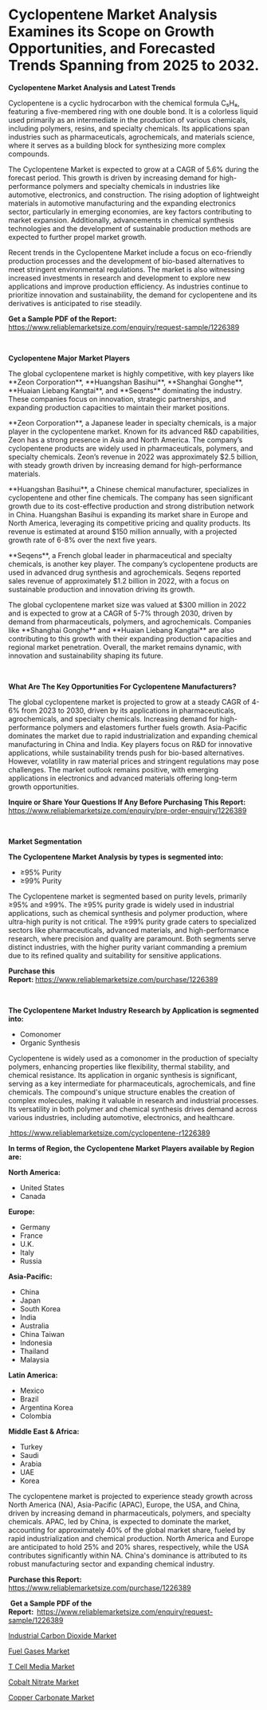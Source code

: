 <p><h1>Cyclopentene Market Analysis Examines its Scope on Growth Opportunities, and Forecasted Trends Spanning from 2025 to 2032.</h1></p><p><strong>Cyclopentene Market Analysis and Latest Trends</strong></p>
<p><p>Cyclopentene is a cyclic hydrocarbon with the chemical formula C₅H₈, featuring a five-membered ring with one double bond. It is a colorless liquid used primarily as an intermediate in the production of various chemicals, including polymers, resins, and specialty chemicals. Its applications span industries such as pharmaceuticals, agrochemicals, and materials science, where it serves as a building block for synthesizing more complex compounds.</p><p>The Cyclopentene Market is expected to grow at a CAGR of 5.6% during the forecast period. This growth is driven by increasing demand for high-performance polymers and specialty chemicals in industries like automotive, electronics, and construction. The rising adoption of lightweight materials in automotive manufacturing and the expanding electronics sector, particularly in emerging economies, are key factors contributing to market expansion. Additionally, advancements in chemical synthesis technologies and the development of sustainable production methods are expected to further propel market growth.</p><p>Recent trends in the Cyclopentene Market include a focus on eco-friendly production processes and the development of bio-based alternatives to meet stringent environmental regulations. The market is also witnessing increased investments in research and development to explore new applications and improve production efficiency. As industries continue to prioritize innovation and sustainability, the demand for cyclopentene and its derivatives is anticipated to rise steadily.</p></p>
<p><strong>Get a Sample PDF of the Report:&nbsp;</strong> <a href="https://www.reliablemarketsize.com/enquiry/request-sample/1226389?utm_campaign=1884&utm_medium=2&utm_source=Github&utm_content=ia&utm_term=26012025&utm_id=cyclopentene">https://www.reliablemarketsize.com/enquiry/request-sample/1226389</a></p>
<p>&nbsp;</p>
<p><strong>Cyclopentene Major Market Players</strong></p>
<p><p>The global cyclopentene market is highly competitive, with key players like **Zeon Corporation**, **Huangshan Basihui**, **Shanghai Gonghe**, **Huaian Liebang Kangtai**, and **Seqens** dominating the industry. These companies focus on innovation, strategic partnerships, and expanding production capacities to maintain their market positions.</p><p>**Zeon Corporation**, a Japanese leader in specialty chemicals, is a major player in the cyclopentene market. Known for its advanced R&D capabilities, Zeon has a strong presence in Asia and North America. The company’s cyclopentene products are widely used in pharmaceuticals, polymers, and specialty chemicals. Zeon’s revenue in 2022 was approximately $2.5 billion, with steady growth driven by increasing demand for high-performance materials.</p><p>**Huangshan Basihui**, a Chinese chemical manufacturer, specializes in cyclopentene and other fine chemicals. The company has seen significant growth due to its cost-effective production and strong distribution network in China. Huangshan Basihui is expanding its market share in Europe and North America, leveraging its competitive pricing and quality products. Its revenue is estimated at around $150 million annually, with a projected growth rate of 6-8% over the next five years.</p><p>**Seqens**, a French global leader in pharmaceutical and specialty chemicals, is another key player. The company’s cyclopentene products are used in advanced drug synthesis and agrochemicals. Seqens reported sales revenue of approximately $1.2 billion in 2022, with a focus on sustainable production and innovation driving its growth.</p><p>The global cyclopentene market size was valued at $300 million in 2022 and is expected to grow at a CAGR of 5-7% through 2030, driven by demand from pharmaceuticals, polymers, and agrochemicals. Companies like **Shanghai Gonghe** and **Huaian Liebang Kangtai** are also contributing to this growth with their expanding production capacities and regional market penetration. Overall, the market remains dynamic, with innovation and sustainability shaping its future.</p></p>
<p>&nbsp;</p>
<p><strong>What Are The Key Opportunities For Cyclopentene Manufacturers?</strong></p>
<p><p>The global cyclopentene market is projected to grow at a steady CAGR of 4-6% from 2023 to 2030, driven by its applications in pharmaceuticals, agrochemicals, and specialty chemicals. Increasing demand for high-performance polymers and elastomers further fuels growth. Asia-Pacific dominates the market due to rapid industrialization and expanding chemical manufacturing in China and India. Key players focus on R&D for innovative applications, while sustainability trends push for bio-based alternatives. However, volatility in raw material prices and stringent regulations may pose challenges. The market outlook remains positive, with emerging applications in electronics and advanced materials offering long-term growth opportunities.</p></p>
<p><strong>Inquire or Share Your Questions If Any Before Purchasing This Report:</strong> <a href="https://www.reliablemarketsize.com/enquiry/pre-order-enquiry/1226389?utm_campaign=1884&utm_medium=2&utm_source=Github&utm_content=ia&utm_term=26012025&utm_id=cyclopentene">https://www.reliablemarketsize.com/enquiry/pre-order-enquiry/1226389</a></p>
<p>&nbsp;</p>
<p><strong>Market Segmentation</strong></p>
<p><strong>The Cyclopentene Market Analysis by types is segmented into:</strong></p>
<p><ul><li>≥95% Purity</li><li>≥99% Purity</li></ul></p>
<p><p>The Cyclopentene market is segmented based on purity levels, primarily ≥95% and ≥99%. The ≥95% purity grade is widely used in industrial applications, such as chemical synthesis and polymer production, where ultra-high purity is not critical. The ≥99% purity grade caters to specialized sectors like pharmaceuticals, advanced materials, and high-performance research, where precision and quality are paramount. Both segments serve distinct industries, with the higher purity variant commanding a premium due to its refined quality and suitability for sensitive applications.</p></p>
<p><strong>Purchase this Report:&nbsp;</strong><a href="https://www.reliablemarketsize.com/purchase/1226389?utm_campaign=1884&utm_medium=2&utm_source=Github&utm_content=ia&utm_term=26012025&utm_id=cyclopentene">https://www.reliablemarketsize.com/purchase/1226389</a></p>
<p>&nbsp;</p>
<p><strong>The Cyclopentene Market Industry Research by Application is segmented into:</strong></p>
<p><ul><li>Comonomer</li><li>Organic Synthesis</li></ul></p>
<p><p>Cyclopentene is widely used as a comonomer in the production of specialty polymers, enhancing properties like flexibility, thermal stability, and chemical resistance. Its application in organic synthesis is significant, serving as a key intermediate for pharmaceuticals, agrochemicals, and fine chemicals. The compound's unique structure enables the creation of complex molecules, making it valuable in research and industrial processes. Its versatility in both polymer and chemical synthesis drives demand across various industries, including automotive, electronics, and healthcare.</p></p>
<p><a href="https://www.reliablemarketsize.com/cyclopentene-r1226389?utm_campaign=1884&utm_medium=2&utm_source=Github&utm_content=ia&utm_term=26012025&utm_id=cyclopentene">&nbsp;https://www.reliablemarketsize.com/cyclopentene-r1226389</a></p>
<p><strong>In terms of Region, the Cyclopentene Market Players available by Region are:</strong></p>
<p>
    <p> <strong> North America: </strong>
        <ul>
            <li>United States</li>
            <li>Canada</li>
        </ul>
        </p> 
    <p> <strong> Europe: </strong>
        <ul>
            <li>Germany</li>
            <li>France</li>
            <li>U.K.</li>
            <li>Italy</li>
            <li>Russia</li>
        </ul>
        </p> 
    <p> <strong> Asia-Pacific: </strong>
        <ul>
            <li>China</li>
            <li>Japan</li>
            <li>South Korea</li>
            <li>India</li>
            <li>Australia</li>
            <li>China Taiwan</li>
            <li>Indonesia</li>
            <li>Thailand</li>
            <li>Malaysia</li>
        </ul>
        </p> 
    <p> <strong> Latin America: </strong>
        <ul>
            <li>Mexico</li>
            <li>Brazil</li>
            <li>Argentina Korea</li>
            <li>Colombia</li>
        </ul>
        </p> 
    <p> <strong> Middle East & Africa: </strong>
        <ul>
            <li>Turkey</li>
            <li>Saudi</li>
            <li>Arabia</li>
            <li>UAE</li>
            <li>Korea</li>
        </ul>
    </p>
    </p>
<p><p>The cyclopentene market is projected to experience steady growth across North America (NA), Asia-Pacific (APAC), Europe, the USA, and China, driven by increasing demand in pharmaceuticals, polymers, and specialty chemicals. APAC, led by China, is expected to dominate the market, accounting for approximately 40% of the global market share, fueled by rapid industrialization and chemical production. North America and Europe are anticipated to hold 25% and 20% shares, respectively, while the USA contributes significantly within NA. China's dominance is attributed to its robust manufacturing sector and expanding chemical industry.</p></p>
<p><strong>Purchase this Report: </strong><a href="https://www.reliablemarketsize.com/purchase/1226389?utm_campaign=1884&utm_medium=2&utm_source=Github&utm_content=ia&utm_term=26012025&utm_id=cyclopentene">https://www.reliablemarketsize.com/purchase/1226389</a></p>
<p>&nbsp;<strong>Get a Sample PDF of the Report:&nbsp;&nbsp;</strong><a href="https://www.reliablemarketsize.com/enquiry/request-sample/1226389?utm_campaign=1884&utm_medium=2&utm_source=Github&utm_content=ia&utm_term=26012025&utm_id=cyclopentene">https://www.reliablemarketsize.com/enquiry/request-sample/1226389</a></p>
<p><strong></strong></p>
<p><p><a href="https://github.com/mookiesville/Market-Research-Report-List-1/blob/main/industrial-carbon-dioxide-market.md?utm_campaign=1884&utm_medium=2&utm_source=Github&utm_content=ia&utm_term=26012025&utm_id=cyclopentene">Industrial Carbon Dioxide Market</a></p><p><a href="https://github.com/marlanamarvn/Market-Research-Report-List-1/blob/main/fuel-gases-market.md?utm_campaign=1884&utm_medium=2&utm_source=Github&utm_content=ia&utm_term=26012025&utm_id=cyclopentene">Fuel Gases Market</a></p><p><a href="https://github.com/XavierTyler76/Market-Research-Report-List-1/blob/main/t-cell-media-market.md?utm_campaign=1884&utm_medium=2&utm_source=Github&utm_content=ia&utm_term=26012025&utm_id=cyclopentene">T Cell Media Market</a></p><p><a href="https://github.com/OlenFleming68/Market-Research-Report-List-1/blob/main/cobalt-nitrate-market.md?utm_campaign=1884&utm_medium=2&utm_source=Github&utm_content=ia&utm_term=26012025&utm_id=cyclopentene">Cobalt Nitrate Market</a></p><p><a href="https://github.com/lindaopodray/Market-Research-Report-List-1/blob/main/copper-carbonate-market.md?utm_campaign=1884&utm_medium=2&utm_source=Github&utm_content=ia&utm_term=26012025&utm_id=cyclopentene">Copper Carbonate Market</a></p></p>